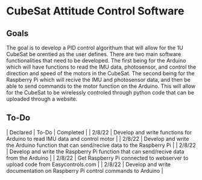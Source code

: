 # CubeSat Attitude Control Software 

## Goals
The goal is to develop a PID control algorithum that will allow for the 1U CubeSat be orentied as the user defines. There are two main software functionalities that need to be developed. The first being for the Arduino which will have functions to read the IMU data, photosensor, and control the direction and speed of the motors in the CubeSat. The second being for the Raspberry Pi which will recive the IMU and photosensor data, and then be able to send commands to the motor function on the Arduino. This will allow for the CubeSat to be wirelessly controled through python code that can be uploaded through a website.

## To-Do
| Declared | To-Do | Completed |
| 2/8/22 | Develop and write functions for Arduino to read IMU data and control motor |
| 2/8/22 | Develop and write the Arduino function that can send/recive data to the Raspberry Pi |
| 2/8/22 | Develop and write the Raspberry Pi function that can send/recive data from the Arduino |
| 2/8/22 | Get Raspberry Pi connected to webserver to upload code from Easycontrols.com |
| 2/8/22 | Develop and write documentation on Raspberry Pi control commands to Arduino |